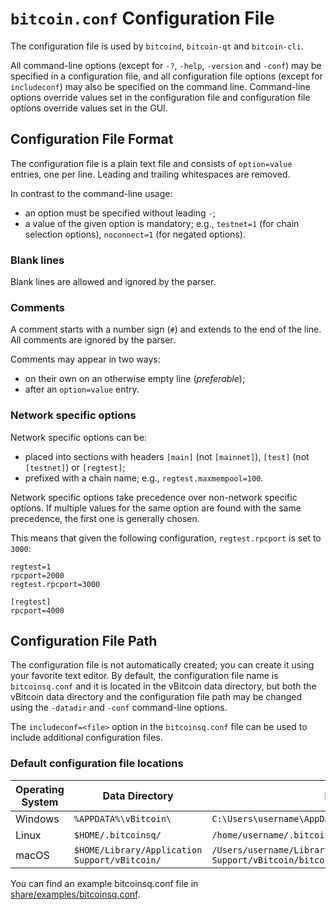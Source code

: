 # `bitcoin.conf` Configuration File

The configuration file is used by `bitcoind`, `bitcoin-qt` and `bitcoin-cli`.

All command-line options (except for `-?`, `-help`, `-version` and `-conf`) may be specified in a configuration file, and all configuration file options (except for `includeconf`) may also be specified on the command line. Command-line options override values set in the configuration file and configuration file options override values set in the GUI.

## Configuration File Format

The configuration file is a plain text file and consists of `option=value` entries, one per line. Leading and trailing whitespaces are removed.

In contrast to the command-line usage:
- an option must be specified without leading `-`;
- a value of the given option is mandatory; e.g., `testnet=1` (for chain selection options), `noconnect=1` (for negated options).

### Blank lines

Blank lines are allowed and ignored by the parser.

### Comments

A comment starts with a number sign (`#`) and extends to the end of the line. All comments are ignored by the parser.

Comments may appear in two ways:
- on their own on an otherwise empty line (_preferable_);
- after an `option=value` entry.

### Network specific options

Network specific options can be:
- placed into sections with headers `[main]` (not `[mainnet]`), `[test]` (not `[testnet]`) or `[regtest]`;
- prefixed with a chain name; e.g., `regtest.maxmempool=100`.

Network specific options take precedence over non-network specific options.
If multiple values for the same option are found with the same precedence, the
first one is generally chosen.

This means that given the following configuration, `regtest.rpcport` is set to `3000`:

```
regtest=1
rpcport=2000
regtest.rpcport=3000

[regtest]
rpcport=4000
```

## Configuration File Path

The configuration file is not automatically created; you can create it using your favorite text editor. By default, the configuration file name is `bitcoinsq.conf` and it is located in the vBitcoin data directory, but both the vBitcoin data directory and the configuration file path may be changed using the `-datadir` and `-conf` command-line options.

The `includeconf=<file>` option in the `bitcoinsq.conf` file can be used to include additional configuration files.

### Default configuration file locations

Operating System | Data Directory | Example Path
-- | -- | --
Windows | `%APPDATA%\vBitcoin\` | `C:\Users\username\AppData\Roaming\vBitcoin\bitcoinsq.conf`
Linux | `$HOME/.bitcoinsq/` | `/home/username/.bitcoinsq/bitcoinsq.conf`
macOS | `$HOME/Library/Application Support/vBitcoin/` | `/Users/username/Library/Application Support/vBitcoin/bitcoinsq.conf`

You can find an example bitcoinsq.conf file in [share/examples/bitcoinsq.conf](../share/examples/bitcoinsq.conf).

